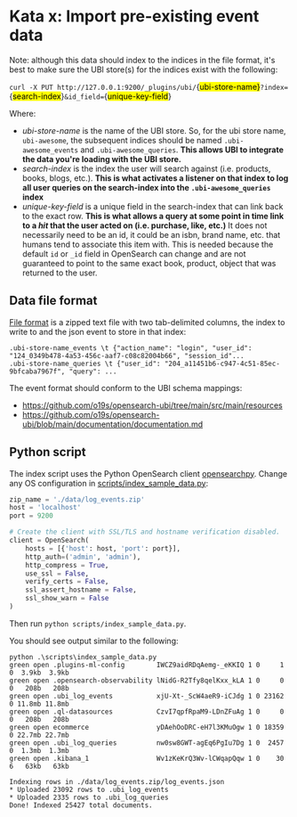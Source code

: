 # Kata x:  Import pre-existing event data

Note: although this data should index to the indices in the file format, it's best to make sure the UBI store(s) for the indices exist with the following:

`curl -X PUT http://127.0.0.1:9200/_plugins/ubi/`{<mark>ubi-store-name}</mark>`?index=`{<mark>search-index</mark>}`&id_field=`{<mark>unique-key-field</mark>}

Where:
- *ubi-store-name* is the name of the UBI store.  So, for the ubi store name, `ubi-awesome`, the subsequent indices should be named `.ubi-awesome_events` and `.ubi-awesome_queries`.  **This allows UBI to integrate the data you're loading with the UBI store.** 
- *search-index* is the index the user will search against (i.e. products, books, blogs, etc.). **This is what activates a listener on that index to log all user queries on the search-index into the `.ubi-awesome_queries` index**
- *unique-key-field* is a unique field in the search-index that can link back to the exact row. **This is what allows a query at some point in time link to a *hit* that the user acted on (i.e. purchase, like, etc.)**  It does not necessarily need to be an id, it could be an isbn, brand name, etc. that humans tend to associate this item with. This is needed because the default `id` or `_id` field in OpenSearch can change and are not guaranteed to point to the same exact book, product, object that was returned to the user.


## Data file format
[File format](data/log_events.zip) is a zipped text file with two tab-delimited columns, the index to write to and the json event to store in that index:
```
.ubi-store-name_events \t {"action_name": "login", "user_id": "124_0349b478-4a53-456c-aaf7-c08c82004b66", "session_id"...
.ubi-store-name_queries \t {"user_id": "204_a11451b6-c947-4c51-85ec-9bfcaba7967f", "query": ...

```
The event format should conform to the UBI schema mappings: 
- https://github.com/o19s/opensearch-ubi/tree/main/src/main/resources
- https://github.com/o19s/opensearch-ubi/blob/main/documentation/documentation.md

## Python script
The index script uses the Python OpenSearch client [opensearchpy](https://pypi.org/project/opensearch-py/).
Change any OS configuration in [scripts/index_sample_data.py](scripts/index_sample_data.py):

```python
zip_name = './data/log_events.zip'
host = 'localhost'
port = 9200

# Create the client with SSL/TLS and hostname verification disabled.
client = OpenSearch(
	hosts = [{'host': host, 'port': port}],
	http_auth=('admin', 'admin'),
	http_compress = True, 
	use_ssl = False,
	verify_certs = False,
	ssl_assert_hostname = False,
	ssl_show_warn = False
)
```

Then run `python scripts/index_sample_data.py`.

You should see output similar to the following:
```
python .\scripts\index_sample_data.py
green open .plugins-ml-config        IWCZ9aidRDqAemg-_eKKIQ 1 0     1 0  3.9kb  3.9kb
green open .opensearch-observability lNidG-R2Tfy8qelKxx_kLA 1 0     0 0   208b   208b
green open .ubi_log_events           xjU-Xt-_ScW4aeR9-iCJdg 1 0 23162 0 11.8mb 11.8mb
green open .ql-datasources           CzvI7qpfRpaM9-LDnZFuAg 1 0     0 0   208b   208b
green open ecommerce                 yDAehOoDRC-eH7l3KMuOgw 1 0 18359 0 22.7mb 22.7mb
green open .ubi_log_queries          nw0sw8GWT-agEq6PgIu7Dg 1 0  2457 0  1.3mb  1.3mb
green open .kibana_1                 Wv1zKeKrQ3Wv-lCWqapQqw 1 0    30 6   63kb   63kb

Indexing rows in ./data/log_events.zip/log_events.json
* Uploaded 23092 rows to .ubi_log_events
* Uploaded 2335 rows to .ubi_log_queries
Done! Indexed 25427 total documents.
```




